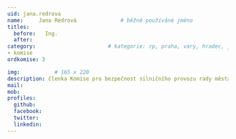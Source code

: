 ```yaml
---
uid: jana.redrova
name:     Jana Rédrová      		# běžně používáné jméno
titles:
  before:	Ing.
  after:
category:                 		# kategorie: rp, praha, vary, hradec, jmk, senat
- komise
ordkomise: 3

img:           # 165 x 220
description: členka Komise pro bezpečnost silničního provozu rady města Havířova # kratký popis, max 160 znaků
mail:
mob:
profiles:
  github:
  facebook:
  twitter:
  linkedin: 
---
```

